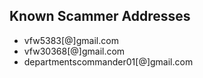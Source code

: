 ## Known Scammer Addresses
- vfw5383[@]gmail.com
- vfw30368[@]gmail.com
- departmentscommander01[@]gmail.com
